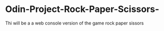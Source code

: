 # Odin-Project-Rock-Paper-Scissors-
Thi will be a a web console version of the game rock paper sissors 
